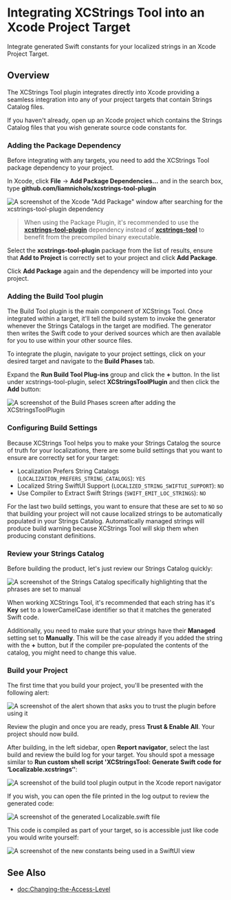 # Integrating XCStrings Tool into an Xcode Project Target

Integrate generated Swift constants for your localized strings in an Xcode Project Target.

## Overview

The XCStrings Tool plugin integrates directly into Xcode providing a seamless integration into any of your project targets that contain Strings Catalog files.

If you haven't already, open up an Xcode project which contains the Strings Catalog files that you wish generate source code constants for.

### Adding the Package Dependency

Before integrating with any targets, you need to add the XCStrings Tool package dependency to your project.

In Xcode, click **File** → **Add Package Dependencies…** and in the search box, type **github.com/liamnichols/xcstrings-tool-plugin**

![A screenshot of the Xcode "Add Package" window after searching for the xcstrings-tool-plugin dependency](Xcode-AddPackage)

> When using the Package Plugin, it's recommended to use the [**xcstrings-tool-plugin**](https://github.com/liamnichols/xcstrings-tool-plugin) dependency instead of [**xcstrings-tool**](https://github.com/liamnichols/xcstrings-tool) to benefit from the precompiled binary executable.

Select the **xcstrings-tool-plugin** package from the list of results, ensure that **Add to Project** is correctly set to your project and click **Add Package**.

Click **Add Package** again and the dependency will be imported into your project.

### Adding the Build Tool plugin

The Build Tool plugin is the main component of XCStrings Tool. Once integrated within a target, it'll tell the build system to invoke the generator whenever the Strings Catalogs in the target are modified. The generator then writes the Swift code to your derived sources which are then available for you to use within your other source files.

To integrate the plugin, navigate to your project settings, click on your desired target and navigate to the **Build Phases** tab.

Expand the **Run Build Tool Plug-ins** group and click the **+** button. In the list under xcstrings-tool-plugin, select **XCStringsToolPlugin** and then click the **Add** button:

![A screenshot of the Build Phases screen after adding the XCStringsToolPlugin](Xcode-AddedBuildToolPlugin)

### Configuring Build Settings

Because XCStrings Tool helps you to make your Strings Catalog the source of truth for your localizations, there are some build settings that you want to ensure are correctly set for your target:

- Localization Prefers String Catalogs (`LOCALIZATION_PREFERS_STRING_CATALOGS`): `YES`
- Localized String SwiftUI Support (`LOCALIZED_STRING_SWIFTUI_SUPPORT`): `NO`
- Use Compiler to Extract Swift Strings (`SWIFT_EMIT_LOC_STRINGS`): `NO`

For the last two build settings, you want to ensure that these are set to `NO` so that building your project will not cause localized strings to be automatically populated in your Strings Catalog. Automatically managed strings will produce build warning because XCStrings Tool will skip them when producing constant definitions.

### Review your Strings Catalog

Before building the product, let's just review our Strings Catalog quickly:

![A screenshot of the Strings Catalog specifically highlighting that the phrases are set to manual](Xcode-StringsCatalog)

When working XCStrings Tool, it's recommended that each string has it's **Key** set to a lowerCamelCase identifier so that it matches the generated Swift code.

Additionally, you need to make sure that your strings have their **Managed** setting set to **Manually**. This will be the case already if you added the string with the **+** button, but if the compiler pre-populated the contents of the catalog, you might need to change this value.

### Build your Project

The first time that you build your project, you'll be presented with the following alert:

![A screenshot of the alert shown that asks you to trust the plugin before using it](Xcode-TrustPlugin)

Review the plugin and once you are ready, press **Trust & Enable All**. Your project should now build.

After building, in the left sidebar, open **Report navigator**, select the last build and review the build log for your target. You should spot a message similar to **Run custom shell script 'XCStringsTool: Generate Swift code for ‘Localizable.xcstrings‘'**:

![A screenshot of the build tool plugin output in the Xcode report navigator](Xcode-BuildLog)

If you wish, you can open the file printed in the log output to review the generated code:

![A screenshot of the generated Localizable.swift file](Xcode-Generated)

This code is compiled as part of your target, so is accessible just like code you would write yourself:

![A screenshot of the new constants being used in a SwiftUI view](Xcode-Usage)

## See Also

- <doc:Changing-the-Access-Level>
